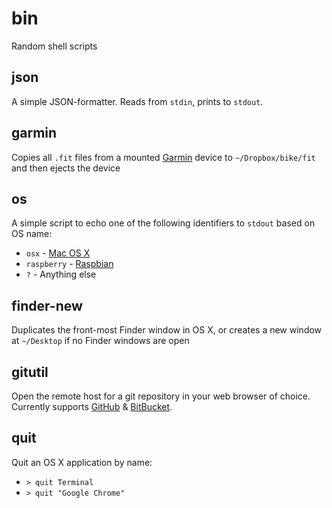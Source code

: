 # bin

Random shell scripts

## json

A simple JSON-formatter. Reads from `stdin`, prints to `stdout`.

## garmin

Copies all `.fit` files from a mounted [Garmin](http://explore.garmin.com/en-US/edge/) device to `~/Dropbox/bike/fit` and then ejects the device

## os

A simple script to echo one of the following identifiers to `stdout` based on OS name:

 * `osx` - [Mac OS X](http://www.apple.com/osx/)
 * `raspberry` - [Raspbian](http://www.raspbian.org)
 * `?` - Anything else

## finder-new

Duplicates the front-most Finder window in OS X, or creates a new window at `~/Desktop` if no Finder windows are open

## gitutil

Open the remote host for a git repository in your web browser of choice. Currently supports [GitHub](https://github.com) & [BitBucket](https://bitbucket.org).


## quit

Quit an OS X application by name:

  * `> quit Terminal`
  * `> quit "Google Chrome"`
